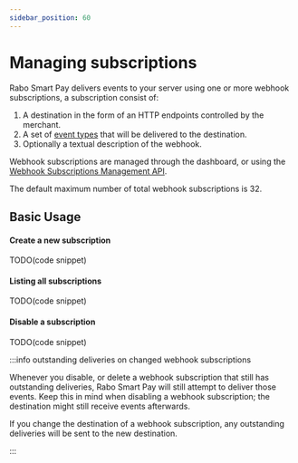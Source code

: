 ```yaml
---
sidebar_position: 60
---
```


# Managing subscriptions

Rabo Smart Pay delivers events to your server using one or more webhook subscriptions, a subscription consist of:
1. A destination in the form of an HTTP endpoints controlled by the merchant.
2. A set of [event types](./accepting-events/types-of-events.md) that will be delivered to the destination.
3. Optionally a textual description of the webhook.

Webhook subscriptions are managed through the dashboard, or using the
[Webhook Subscriptions Management API](/oas/webhook-subscriptions-management-api).

The default maximum number of total webhook subscriptions is 32.

## Basic Usage
#### Create a new subscription
TODO(code snippet)

#### Listing all subscriptions
TODO(code snippet)

#### Disable a subscription
TODO(code snippet)

:::info outstanding deliveries on changed webhook subscriptions

Whenever you disable, or delete a webhook subscription that still has outstanding deliveries, Rabo Smart Pay will still
attempt to deliver those events. Keep this in mind when disabling a webhook subscription; the destination might still
receive events afterwards.

If you change the destination of a webhook subscription, any outstanding deliveries will be sent to the new destination.

:::